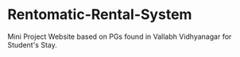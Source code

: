 # Rentomatic-Rental-System
 Mini Project Website based on PGs found in Vallabh Vidhyanagar for Student's Stay.
